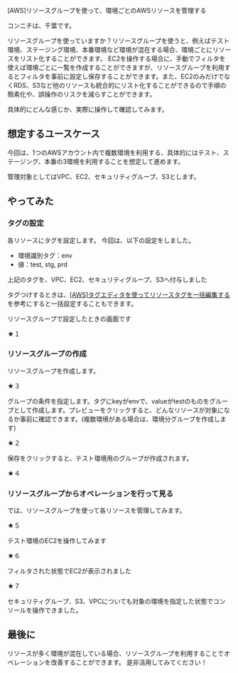 [AWS]リソースグループを使って、環境ごとのAWSリソースを管理する


コンニチは、千葉です。

リソースグループを使っていますか？リソースグループを使うと、例えばテスト環境、ステージング環境、本番環境など環境が混在する場合、環境ごとにリソースをリスト化することができます。
EC2を操作する場合に、手動でフィルタを使えば環境ごとに一覧を作成することができますが、リソースグループを利用するとフィルタを事前に設定し保存することができます。また、EC2のみだけでなくRDS、S3など他のリソースも統合的にリスト化することができるので手順の簡素化や、誤操作のリスクを減らすことができます。

具体的にどんな感じか、実際に操作して確認してみます。

## 想定するユースケース

今回は、1つのAWSアカウント内で複数環境を利用する、具体的にはテスト、ステージング、本番の3環境を利用することを想定して進めます。

管理対象としてはVPC、EC2、セキュリティグループ、S3とします。

## やってみた

### タグの設定

各リソースにタグを設定します。
今回は、以下の設定をしました。

- 環境識別タグ：env
- 値：test, stg, prd

上記のタグを、VPC、EC2、セキュリティグループ、S3へ付与しました

タグつけするときは、[[AWS]タグエディタを使ってリソースタグを一括編集する](http://dev.classmethod.jp/etc/20170303-tag-editor-edit-all-resources/)を参考にすると一括設定することもできます。

リソースグループで設定したときの画面です

★１

### リソースグループの作成

リソースグループを作成します。

★３

グループの条件を指定します。タグにkeyがenvで、valueがtestのものをグループとして作成します。プレビューをクリックすると、どんなリソースが対象になるか事前に確認できます。(複数環境がある場合は、環境分グループを作成します)

★２

保存をクリックすると、テスト環境用のグループが作成されます。

★４

### リソースグループからオペレーションを行って見る

では、リソースグループを使って各リソースを管理してみます。

★５

テスト環境のEC2を操作してみます

★６

フィルタされた状態でEC2が表示されました

★７

セキュリティグループ、S3、VPCについても対象の環境を指定した状態でコンソールを操作できました。

## 最後に
リソースが多く環境が混在している場合、リソースグループを利用することでオペレーションを改善することができます。
是非活用してみてください！
